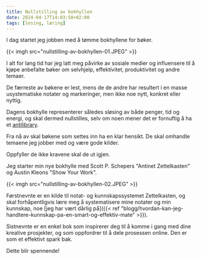 ```yaml
---
title: Nullstilling av bokhyllen
date: 2024-04-17T14:03:58+02:00
tags: [lesing, læring]
---
```

I dag startet jeg jobben med å tømme bokhyllene for bøker.

{{< imgh src="nullstilling-av-bokhyllen-01.JPEG" >}}

I alt for lang tid har jeg latt meg påvirke av sosiale medier og influensere til å kjøpe anbefalte bøker om selvhjelp, effektivitet, produktivitet og andre temaer.

De færreste av bøkene er lest, mens de de andre har resultert i en masse usystematiske notater og markeringer, men ikke noe nytt, konkret eller nyttig.

Dagens bokhylle representerer således sløsing av både penger, tid og energi, og skal dermed nullstilles, selv om noen mener det er fornuftig å ha et [antilibrary](https://en.wikipedia.org/wiki/Antilibrary). 

Fra nå av skal bøkene som settes inn ha en klar hensikt. De skal omhandle temaene jeg jobber med og være gode kilder.

Oppfyller de ikke kravene skal de ut igjen.

Jeg starter min nye bokhylle med Scott P. Schepers "Antinet Zettelkasten" og Austin Kleons "Show Your Work".

{{< imgh src="nullstilling-av-bokhyllen-02.JPEG" >}}

Førstnevnte er en kilde til notat- og kunnskapssystemet Zettelkasten, og skal forhåpentligvis lære meg å systematisere mine notater og min kunnskap, noe [jeg har vært dårlig på]({{< ref "blogg/hvordan-kan-jeg-handtere-kunnskap-pa-en-smart-og-effektiv-mate" >}}).

Sistnevnte er en enkel bok som inspirerer deg til å komme i gang med dine kreative prosjekter, og som oppfordrer til å dele prosessen online. Den er som et effektivt spark bak.

Dette blir spennende!

